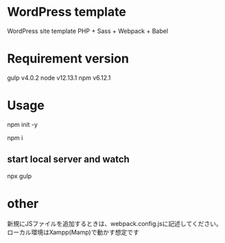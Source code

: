 # WordPress template
WordPress site template
PHP + Sass + Webpack + Babel
# Requirement version
gulp v4.0.2
node v12.13.1
npm v6.12.1
# Usage
npm init -y

npm i
## start local server and watch
npx gulp

# other
新規にJSファイルを追加するときは、webpack.config.jsに記述してください。
ローカル環境はXampp(Mamp)で動かす想定です
